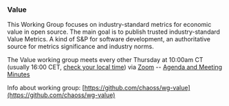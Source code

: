 ### Value

This Working Group focuses on industry-standard metrics for economic value in open source. The main goal is to publish trusted industry-standard Value Metrics. A kind of S&P for software development, an authoritative source for metrics significance and industry norms.

The Value working group meets every other Thursday at 10:00am CT (usually 16:00 CET, [check your local time](http://arewemeetingyet.com/Chicago/2020-02-27/10:00/b/CHAOSS%20Value%20WG)) via [Zoom](https://unomaha.zoom.us/j/720431288) -- [Agenda and Meeting Minutes](https://docs.google.com/document/d/1qWAV4ExtwcY3mSzIb9sYOUENt4Pi1BD7APjnRTCnZZs/edit#heading=h.bdn0grlsbx6)

Info about working group: [https://github.com/chaoss/wg-value](https://github.com/chaoss/wg-value)
